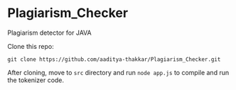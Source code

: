 # Plagiarism_Checker
Plagiarism detector for JAVA

Clone this repo:

`git clone https://github.com/aaditya-thakkar/Plagiarism_Checker.git`

After cloning, move to `src` directory and run `node app.js` to compile and run the tokenizer code.
